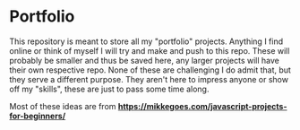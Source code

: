 # Portfolio

This repository is meant to store all my "portfolio" projects. Anything I find online or think of myself I will try and make and push to this repo. These will probably be smaller and thus be saved here, any larger projects will have their own respective repo. None of these are challenging I do admit that, but they serve a different purpose. They aren't here to impress anyone or show off my "skills", these are just to pass some time along. 

Most of these ideas are from **https://mikkegoes.com/javascript-projects-for-beginners/**
